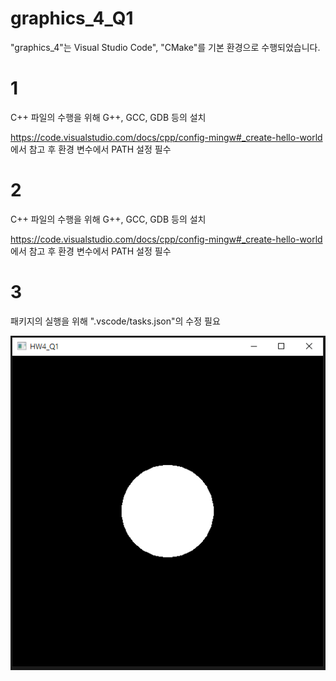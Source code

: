 # graphics_4_Q1

"graphics_4"는 Visual Studio Code", "CMake"를 기본 환경으로 수행되었습니다.

# 1
C++ 파일의 수행을 위해 G++, GCC, GDB 등의 설치

<https://code.visualstudio.com/docs/cpp/config-mingw#_create-hello-world> 에서 참고 후 환경 변수에서 PATH 설정 필수

# 2

C++ 파일의 수행을 위해 G++, GCC, GDB 등의 설치

<https://code.visualstudio.com/docs/cpp/config-mingw#_create-hello-world> 에서 참고 후 환경 변수에서 PATH 설정 필수

# 3
패키지의 실행을 위해 ".vscode/tasks.json"의 수정 필요

![Q1_Unshded](https://github.com/crator99/graphics_4/blob/main/screenshots/HW_Q1.png)
